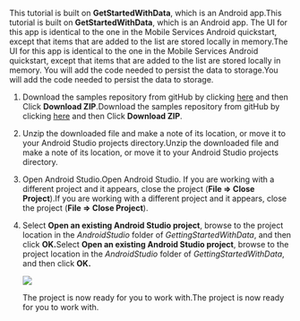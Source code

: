 <span data-ttu-id="65acd-101">This tutorial is built on **GetStartedWithData**, which is an Android app.</span><span class="sxs-lookup"><span data-stu-id="65acd-101">This tutorial is built on **GetStartedWithData**, which is an Android app.</span></span> <span data-ttu-id="65acd-102">The UI for this app is identical to the one in the Mobile Services Android quickstart, except that items that are added to the list are stored locally in memory.</span><span class="sxs-lookup"><span data-stu-id="65acd-102">The UI for this app is identical to the one in the Mobile Services Android quickstart, except that items that are added to the list are stored locally in memory.</span></span> <span data-ttu-id="65acd-103">You will add the code needed to persist the data to storage.</span><span class="sxs-lookup"><span data-stu-id="65acd-103">You will add the code needed to persist the data to storage.</span></span>

1. <span data-ttu-id="65acd-104">Download the samples repository from gitHub by clicking <a href="https://github.com/Azure/mobile-services-samples" target="blank">here</a> and then Click **Download ZIP**.</span><span class="sxs-lookup"><span data-stu-id="65acd-104">Download the samples repository from gitHub by clicking <a href="https://github.com/Azure/mobile-services-samples" target="blank">here</a> and then Click **Download ZIP**.</span></span>
2. <span data-ttu-id="65acd-105">Unzip the downloaded file and make a note of its location, or move it to your Android Studio projects directory.</span><span class="sxs-lookup"><span data-stu-id="65acd-105">Unzip the downloaded file and make a note of its location, or move it to your Android Studio projects directory.</span></span>
3. <span data-ttu-id="65acd-106">Open Android Studio.</span><span class="sxs-lookup"><span data-stu-id="65acd-106">Open Android Studio.</span></span> <span data-ttu-id="65acd-107">If you are working with a different project and it appears, close the project (**File => Close Project**).</span><span class="sxs-lookup"><span data-stu-id="65acd-107">If you are working with a different project and it appears, close the project (**File => Close Project**).</span></span>
4. <span data-ttu-id="65acd-108">Select **Open an existing Android Studio project**, browse to the project location in the *AndroidStudio* folder of *GettingStartedWithData*, and then click **OK.**</span><span class="sxs-lookup"><span data-stu-id="65acd-108">Select **Open an existing Android Studio project**, browse to the project location in the *AndroidStudio* folder of *GettingStartedWithData*, and then click **OK.**</span></span> 

     ![](./media/mobile-services-android-get-started/android-studio-import-project.png)

    <span data-ttu-id="65acd-109">The project is now ready for you to work with.</span><span class="sxs-lookup"><span data-stu-id="65acd-109">The project is now ready for you to work with.</span></span>

